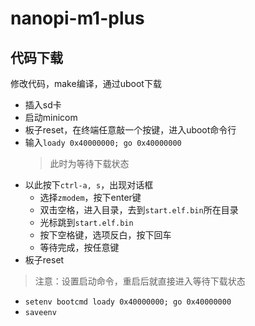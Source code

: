 # nanopi-m1-plus

## 代码下载
修改代码，make编译，通过uboot下载
- 插入sd卡
- 启动minicom
- 板子reset，在终端任意敲一个按键，进入uboot命令行
- 输入`loady 0x40000000; go 0x40000000`
	> 此时为等待下载状态
- 以此按下`ctrl-a, s`，出现对话框
	- 选择`zmodem`，按下enter键
	- 双击空格，进入目录，去到`start.elf.bin`所在目录
	- 光标跳到`start.elf.bin`
	- 按下空格键，选项反白，按下回车
	- 等待完成，按任意键
- 板子reset

> 注意：设置启动命令，重启后就直接进入等待下载状态
- `setenv bootcmd loady 0x40000000; go 0x40000000`
- `saveenv`


